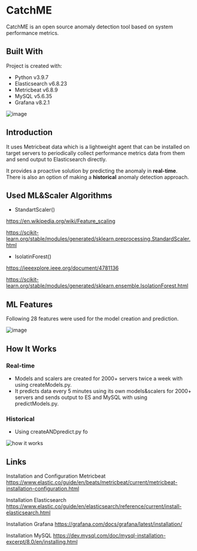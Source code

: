 

# CatchME
CatchME is an open source anomaly detection tool based on system performance metrics. 

## Built With
Project is created with:

* Python v3.9.7
* Elasticsearch v6.8.23
* Metricbeat v6.8.9
* MySQL v5.6.35
* Grafana v8.2.1

![image](https://user-images.githubusercontent.com/51790526/164987351-5d9f0feb-7682-412e-bcc7-035958cb9d7a.png)


## Introduction
It uses Metricbeat data which is a lightweight agent that can be installed on target servers to periodically collect performance metrics data from them and send output to Elasticsearch directly.

It provides a proactive solution by predicting the anomaly in **real-time**. There is also an option of making a **historical** anomaly detection approach.

## Used ML&Scaler Algorithms

* StandartScaler()

https://en.wikipedia.org/wiki/Feature_scaling

https://scikit-learn.org/stable/modules/generated/sklearn.preprocessing.StandardScaler.html

* IsolatinForest()

https://ieeexplore.ieee.org/document/4781136

https://scikit-learn.org/stable/modules/generated/sklearn.ensemble.IsolationForest.html


## ML Features

Following 28 features were used for the model creation and prediction.

![image](https://user-images.githubusercontent.com/51790526/164985113-faef2a0a-ac55-4372-8d75-0ff2992bdfca.png)

## How It Works
### Real-time
- Models and scalers are created for 2000+ servers twice a week with using createModels.py.
- It predicts data every 5 minutes using its own models&scalers for 2000+ servers and sends output to ES and MySQL with using predictModels.py. 

### Historical
- Using createANDpredict.py fo 

![how it works](https://user-images.githubusercontent.com/51790526/165000175-1f556d2a-066e-4a76-9e9d-ceb0107bf93b.PNG)

## Links
Installation and Configuration Metricbeat
https://www.elastic.co/guide/en/beats/metricbeat/current/metricbeat-installation-configuration.html

Installation Elasticsearch
https://www.elastic.co/guide/en/elasticsearch/reference/current/install-elasticsearch.html

Installation Grafana
https://grafana.com/docs/grafana/latest/installation/

Installation MySQL
https://dev.mysql.com/doc/mysql-installation-excerpt/8.0/en/installing.html

